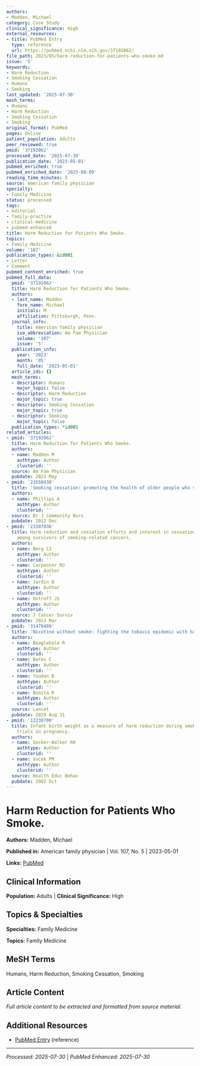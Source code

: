 ```yaml
---
authors:
- Madden, Michael
category: Case Study
clinical_significance: High
external_resources:
- title: PubMed Entry
  type: reference
  url: https://pubmed.ncbi.nlm.nih.gov/37192062/
file_path: 2023/05/harm-reduction-for-patients-who-smoke.md
issue: '5'
keywords:
- Harm Reduction
- Smoking Cessation
- Humans
- Smoking
last_updated: '2025-07-30'
mesh_terms:
- Humans
- Harm Reduction
- Smoking Cessation
- Smoking
original_format: PubMed
pages: Online
patient_population: Adults
peer_reviewed: true
pmid: '37192062'
processed_date: '2025-07-30'
publication_date: '2023-05-01'
pubmed_enriched: true
pubmed_enriched_date: '2025-08-09'
reading_time_minutes: 5
source: American family physician
specialty:
- Family Medicine
status: processed
tags:
- editorial
- family-practice
- clinical-medicine
- pubmed-enhanced
title: Harm Reduction for Patients Who Smoke.
topics:
- Family Medicine
volume: '107'
publication_types: &id001
- Letter
- Comment
pubmed_content_enriched: true
pubmed_full_data:
  pmid: '37192062'
  title: Harm Reduction for Patients Who Smoke.
  authors:
  - last_name: Madden
    fore_name: Michael
    initials: M
    affiliation: Pittsburgh, Penn.
  journal_info:
    title: American family physician
    iso_abbreviation: Am Fam Physician
    volume: '107'
    issue: '5'
  publication_info:
    year: '2023'
    month: '05'
    full_date: '2023-05-01'
  article_ids: {}
  mesh_terms:
  - descriptor: Humans
    major_topic: false
  - descriptor: Harm Reduction
    major_topic: true
  - descriptor: Smoking Cessation
    major_topic: true
  - descriptor: Smoking
    major_topic: false
  publication_types: *id001
related_articles:
- pmid: '37192062'
  title: Harm Reduction for Patients Who Smoke.
  authors:
  - name: Madden M
    authtype: Author
    clusterid: ''
  source: Am Fam Physician
  pubdate: 2023 May
- pmid: '23550438'
  title: 'Smoking cessation: promoting the health of older people who smoke.'
  authors:
  - name: Phillips A
    authtype: Author
    clusterid: ''
  source: Br J Community Nurs
  pubdate: 2012 Dec
- pmid: '23307036'
  title: Harm reduction and cessation efforts and interest in cessation resources
    among survivors of smoking-related cancers.
  authors:
  - name: Berg CJ
    authtype: Author
    clusterid: ''
  - name: Carpenter MJ
    authtype: Author
    clusterid: ''
  - name: Jardin B
    authtype: Author
    clusterid: ''
  - name: Ostroff JS
    authtype: Author
    clusterid: ''
  source: J Cancer Surviv
  pubdate: 2013 Mar
- pmid: '31478489'
  title: 'Nicotine without smoke: fighting the tobacco epidemic with harm reduction.'
  authors:
  - name: Beaglehole R
    authtype: Author
    clusterid: ''
  - name: Bates C
    authtype: Author
    clusterid: ''
  - name: Youdan B
    authtype: Author
    clusterid: ''
  - name: Bonita R
    authtype: Author
    clusterid: ''
  source: Lancet
  pubdate: 2019 Aug 31
- pmid: '12238700'
  title: Infant birth weight as a measure of harm reduction during smoking cessation
    trials in pregnancy.
  authors:
  - name: Secker-Walker RH
    authtype: Author
    clusterid: ''
  - name: Vacek PM
    authtype: Author
    clusterid: ''
  source: Health Educ Behav
  pubdate: 2002 Oct
---
```


# Harm Reduction for Patients Who Smoke.

**Authors:** Madden, Michael

**Published in:** American family physician | Vol. 107, No. 5 | 2023-05-01

**Links:** [PubMed](https://pubmed.ncbi.nlm.nih.gov/37192062/)

## Clinical Information

**Population:** Adults | **Clinical Significance:** High

## Topics & Specialties

**Specialties:** Family Medicine

**Topics:** Family Medicine

## MeSH Terms

Humans, Harm Reduction, Smoking Cessation, Smoking

## Article Content

*Full article content to be extracted and formatted from source material.*

## Additional Resources

- [PubMed Entry](https://pubmed.ncbi.nlm.nih.gov/37192062/) (reference)

---

*Processed: 2025-07-30* | *PubMed Enhanced: 2025-07-30*
